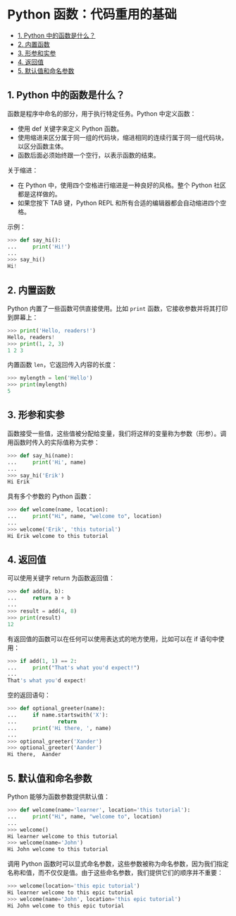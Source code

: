 # Python 函数：代码重用的基础<!-- omit in toc -->

- [1. Python 中的函数是什么？](#1-python-中的函数是什么)
- [2. 内置函数](#2-内置函数)
- [3. 形参和实参](#3-形参和实参)
- [4. 返回值](#4-返回值)
- [5. 默认值和命名参数](#5-默认值和命名参数)

## 1. Python 中的函数是什么？

函数是程序中命名的部分，用于执行特定任务。Python 中定义函数：

-   使用 def 关键字来定义 Python 函数。
-   使用缩进来区分属于同一组的代码块，缩进相同的连续行属于同一组代码块，以区分函数主体。
-   函数后面必须始终跟一个空行，以表示函数的结束。

关于缩进：

-   在 Python 中，使用四个空格进行缩进是一种良好的风格。整个 Python 社区都是这样做的。
-   如果您按下 TAB 键，Python REPL 和所有合适的编辑器都会自动缩进四个空格。

示例：

```python
>>> def say_hi():
...     print('Hi!')
...
>>> say_hi()
Hi!
```

## 2. 内置函数

Python 内置了一些函数可供直接使用。比如 `print` 函数，它接收参数并将其打印到屏幕上：

```python
>>> print('Hello, readers!')
Hello, readers!
>>> print(1, 2, 3)
1 2 3
```

内置函数 `len`，它返回传入内容的长度：

```python
>>> mylength = len('Hello')
>>> print(mylength)
5
```

## 3. 形参和实参

函数接受一些值，这些值被分配给变量，我们将这样的变量称为参数（形参）。调用函数时传入的实际值称为实参：

```python
>>> def say_hi(name):
...     print('Hi', name)
...
>>> say_hi('Erik')
Hi Erik
```

具有多个参数的 Python 函数：

```python
>>> def welcome(name, location):
...     print("Hi", name, "welcome to", location)
...
>>> welcome('Erik', 'this tutorial')
Hi Erik welcome to this tutorial
```

## 4. 返回值

可以使用关键字 return 为函数返回值：

```python
>>> def add(a, b):
...     return a + b
...
>>> result = add(4, 8)
>>> print(result)
12
```

有返回值的函数可以在任何可以使用表达式的地方使用，比如可以在 if 语句中使用：

```python
>>> if add(1, 1) == 2:
...     print("That's what you'd expect!")
...
That's what you'd expect!
```

空的返回语句：

```python
>>> def optional_greeter(name):
...     if name.startswith('X'):
...             return
...     print('Hi there, ', name)
...
>>> optional_greeter('Xander')
>>> optional_greeter('Aander')
Hi there,  Aander
```

## 5. 默认值和命名参数

Python 能够为函数参数提供默认值：

```python
>>> def welcome(name='learner', location='this tutorial'):
...     print("Hi", name, "welcome to", location)
...
>>> welcome()
Hi learner welcome to this tutorial
>>> welcome(name='John')
Hi John welcome to this tutorial
```

调用 Python 函数时可以显式命名参数，这些参数被称为命名参数，因为我们指定名称和值，而不仅仅是值。由于这些命名参数，我们提供它们的顺序并不重要：

```python
>>> welcome(location='this epic tutorial')
Hi learner welcome to this epic tutorial
>>> welcome(name='John', location='this epic tutorial')
Hi John welcome to this epic tutorial
```
